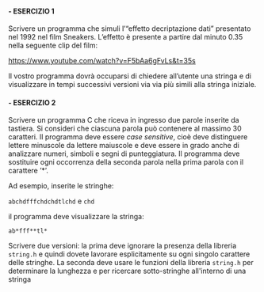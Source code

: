 #### - ESERCIZIO 1
Scrivere un programma che simuli l’“effetto decriptazione dati” presentato nel 1992 nel film Sneakers. L’effetto è presente a partire dal minuto 0.35 nella seguente clip del film:

https://www.youtube.com/watch?v=F5bAa6gFvLs&t=35s

Il vostro programma dovrà occuparsi di chiedere all’utente una stringa e di visualizzare in tempi successivi versioni via via più simili alla stringa iniziale.


#### - ESERCIZIO 2
Scrivere un programma C che riceva in ingresso due parole inserite da tastiera. Si consideri che ciascuna parola può contenere al massimo 30 caratteri. Il programma deve essere *case sensitive*, cioè deve distinguere lettere minuscole da lettere maiuscole e deve essere in grado anche di analizzare numeri, simboli e segni di punteggiatura. Il programma deve sostituire ogni occorrenza della seconda parola nella prima parola con il carattere ’*’. 

Ad esempio, inserite le stringhe:

`abchdfffchdchdtlchd` e `chd`

il programma deve visualizzare la stringa:

`ab*fff**tl*`

Scrivere due versioni: la prima deve ignorare la presenza della libreria `string.h` e quindi dovete lavorare esplicitamente su ogni singolo carattere delle stringhe. La seconda deve usare le funzioni della libreria `string.h` per determinare la lunghezza e per ricercare sotto-stringhe all'interno di una stringa